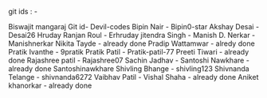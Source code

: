 git ids : -

Biswajit mangaraj   Git id- Devil-codes
Bipin Nair - Bipin0-star
Akshay Desai - Desai26
Hruday Ranjan Roul - Erhruday
jitendra Singh -
Manish D. Nerkar - Manishnerkar
Nikita Tayde - already done
Pradip Wattamwar - alredy done
Pratik Ivanthe - 9pratik
Pratik Patil - Pratik-patil-77
Preeti Tiwari - already done
Rajashree patil - Rajashree07
Sachin Jadhav - 
Santoshi Nawkhare - already done Santoshinawkhare
Shivling Bhange - shivling123
Shivnanda Telange - shivnanda6272
Vaibhav Patil - 
Vishal Shaha - already done
Aniket khanorkar - already done


